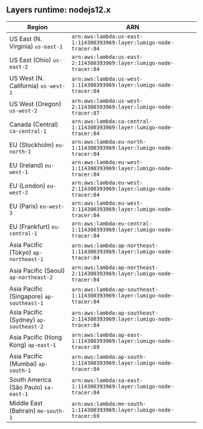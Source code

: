 Layers runtime: nodejs12.x
----
| Region | ARN |
| --- | --- |
|US East (N. Virginia)  `us-east-1`|`arn:aws:lambda:us-east-1:114300393969:layer:lumigo-node-tracer:84`|
|US East (Ohio)  `us-east-2`|`arn:aws:lambda:us-east-2:114300393969:layer:lumigo-node-tracer:84`|
|US West (N. California)  `us-west-1`|`arn:aws:lambda:us-west-1:114300393969:layer:lumigo-node-tracer:84`|
|US West (Oregon)  `us-west-2`|`arn:aws:lambda:us-west-2:114300393969:layer:lumigo-node-tracer:87`|
|Canada (Central)  `ca-central-1`|`arn:aws:lambda:ca-central-1:114300393969:layer:lumigo-node-tracer:84`|
|EU (Stockholm)  `eu-north-1`|`arn:aws:lambda:eu-north-1:114300393969:layer:lumigo-node-tracer:84`|
|EU (Ireland)  `eu-west-1`|`arn:aws:lambda:eu-west-1:114300393969:layer:lumigo-node-tracer:84`|
|EU (London)  `eu-west-2`|`arn:aws:lambda:eu-west-2:114300393969:layer:lumigo-node-tracer:84`|
|EU (Paris)  `eu-west-3`|`arn:aws:lambda:eu-west-3:114300393969:layer:lumigo-node-tracer:84`|
|EU (Frankfurt)  `eu-central-1`|`arn:aws:lambda:eu-central-1:114300393969:layer:lumigo-node-tracer:84`|
|Asia Pacific (Tokyo)  `ap-northeast-1`|`arn:aws:lambda:ap-northeast-1:114300393969:layer:lumigo-node-tracer:84`|
|Asia Pacific (Seoul)  `ap-northeast-2`|`arn:aws:lambda:ap-northeast-2:114300393969:layer:lumigo-node-tracer:84`|
|Asia Pacific (Singapore)  `ap-southeast-1`|`arn:aws:lambda:ap-southeast-1:114300393969:layer:lumigo-node-tracer:84`|
|Asia Pacific (Sydney)  `ap-southeast-2`|`arn:aws:lambda:ap-southeast-2:114300393969:layer:lumigo-node-tracer:84`|
|Asia Pacific (Hong Kong)  `ap-east-1`|`arn:aws:lambda:ap-east-1:114300393969:layer:lumigo-node-tracer:69`|
|Asia Pacific (Mumbai)  `ap-south-1`|`arn:aws:lambda:ap-south-1:114300393969:layer:lumigo-node-tracer:84`|
|South America (São Paulo)  `sa-east-1`|`arn:aws:lambda:sa-east-1:114300393969:layer:lumigo-node-tracer:84`|
|Middle East (Bahrain)  `me-south-1`|`arn:aws:lambda:me-south-1:114300393969:layer:lumigo-node-tracer:69`|
